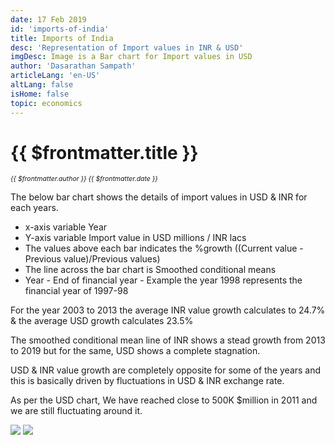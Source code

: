 ```yaml
---
date: 17 Feb 2019
id: 'imports-of-india'
title: Imports of India
desc: 'Representation of Import values in INR & USD'
imgDesc: Image is a Bar chart for Import values in USD
author: 'Dasarathan Sampath'
articleLang: 'en-US'
altLang: false
isHome: false
topic: economics
---
```


<altLang />

# {{ $frontmatter.title }}
<i style="font-size: 0.75em;"> {{ $frontmatter.author }} {{ $frontmatter.date }} </i>

The below bar chart shows the details of import values in USD & INR for
each years.

-   x-axis variable Year
-   Y-axis variable Import value in USD millions / INR lacs
-   The values above each bar indicates the %growth ((Current value -
    Previous value)/Previous values)
-   The line across the bar chart is Smoothed conditional means
-   Year - End of financial year - Example the year 1998 represents the financial year of 1997-98

For the year 2003 to 2013 the average INR value growth calculates to
24.7% & the average USD growth calculates 23.5%

The smoothed conditional mean line of INR shows a stead growth from 2013
to 2019 but for the same, USD shows a complete stagnation.

USD & INR value growth are completely opposite for some of the years and
this is basically driven by fluctuations in USD & INR exchange rate.

As per the USD chart, We have reached close to 500K \$million in 2011
and we are still fluctuating around it.

![](/img/economics/imports-of-india/figure-markdown/imports-of-india-1.png)
![](/img/economics/imports-of-india/figure-markdown/imports-of-india-2.png)
<!-- ![](/economics/imports-of-india/figure-markdown/imports-of-india-1.png)![](/economics/imports-of-india/figure-markdown/imports-of-india-2.png) -->

<style>   

</style>